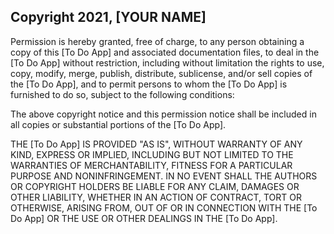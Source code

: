 ## Copyright 2021, [YOUR NAME]

Permission is hereby granted, free of charge, to any person obtaining a copy of this [To Do App] and associated documentation files, to deal in the [To Do App] without restriction, including without limitation the rights to use, copy, modify, merge, publish, distribute, sublicense, and/or sell copies of the [To Do App], and to permit persons to whom the [To Do App] is furnished to do so, subject to the following conditions:

The above copyright notice and this permission notice shall be included in all copies or substantial portions of the [To Do App].

THE [To Do App] IS PROVIDED "AS IS", WITHOUT WARRANTY OF ANY KIND, EXPRESS OR IMPLIED, INCLUDING BUT NOT LIMITED TO THE WARRANTIES OF MERCHANTABILITY, FITNESS FOR A PARTICULAR PURPOSE AND NONINFRINGEMENT. IN NO EVENT SHALL THE AUTHORS OR COPYRIGHT HOLDERS BE LIABLE FOR ANY CLAIM, DAMAGES OR OTHER LIABILITY, WHETHER IN AN ACTION OF CONTRACT, TORT OR OTHERWISE, ARISING FROM, OUT OF OR IN CONNECTION WITH THE [To Do App] OR THE USE OR OTHER DEALINGS IN THE [To Do App].
